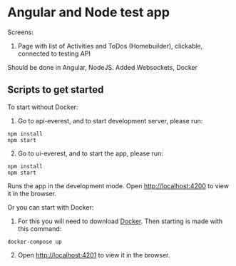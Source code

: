 # Angular and Node test app

Screens:

1. Page with list of Activities and ToDos (Homebuilder), clickable, connected to testing API

Should be done in Angular, NodeJS. Added Websockets, Docker

## Scripts to get started

To start without Docker:

1. Go to api-everest, and to start development server, please run:

```
npm install
npm start
```

2. Go to ui-everest, and to start the app, please run:

```
npm install
npm start
```

Runs the app in the development mode.
Open [http://localhost:4200](http://localhost:4200) to view it in the browser.

Or you can start with Docker:

1. For this you will need to download [Docker](https://www.docker.com/).
   Then starting is made with this command:

```
docker-compose up
```

2. Open [http://localhost:4201](http://localhost:4201) to view it in the browser.
